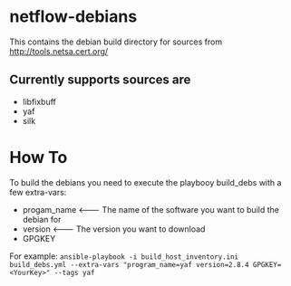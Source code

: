 # netflow-debians

This contains the debian build directory for sources from http://tools.netsa.cert.org/

## Currently supports sources are

 - libfixbuff
 - yaf
 - silk

# How To

To build the debians you need to execute the playbooy build_debs with a few extra-vars:
 - progam_name <--- The name of the software you want to build the debian for
 - version     <--- The version you want to download
 - GPGKEY

 For example:
 ```ansible-playbook -i build_host_inventory.ini build_debs.yml --extra-vars "program_name=yaf version=2.8.4 GPGKEY=<YourKey>" --tags yaf```
